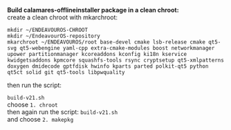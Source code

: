 **Build calamares-offlineinstaller package in a clean chroot:**<br>
create a clean chroot with mkarchroot:

`mkdir ~/ENDEAVOUROS-CHROOT` <br>
`mkdir ~/EndeavourOS-repository` <br>
`mkarchroot ~/ENDEAVOUROS/root base-devel cmake lsb-release cmake qt5-svg qt5-webengine yaml-cpp extra-cmake-modules boost networkmanager upower partitionmanager kcoreaddons kconfig ki18n kservice kwidgetsaddons kpmcore squashfs-tools rsync cryptsetup qt5-xmlpatterns doxygen dmidecode gptfdisk hwinfo kparts parted polkit-qt5 python qt5ct solid git qt5-tools libpwquality`

then run the script:

`build-v21.sh` <br>
choose `1. chroot`<br>
then again run the script: `build-v21.sh`<br> and choose `2. makepkg`
